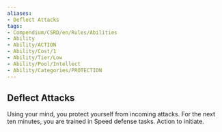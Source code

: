 ```yaml
---
aliases:
- Deflect Attacks
tags:
- Compendium/CSRD/en/Rules/Abilities
- Ability
- Ability/ACTION
- Ability/Cost/1
- Ability/Tier/Low
- Ability/Pool/Intellect
- Ability/Categories/PROTECTION
---
```


  
## Deflect Attacks  
Using your mind, you protect yourself from incoming attacks. For the next ten minutes, you are trained in Speed defense tasks. Action to initiate. 